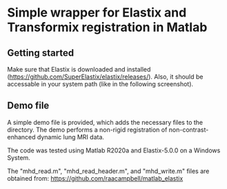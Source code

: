 # Simple wrapper for Elastix and Transformix registration in Matlab

## Getting started

Make sure that Elastix is downloaded and installed (https://github.com/SuperElastix/elastix/releases/). 
Also, it should be accessable in your system path (like in the following screenshot). 

## Demo file
A simple demo file is provided, which adds the necessary files to the directory. 
The demo performs a non-rigid registration of non-contrast-enhanced dynamic lung MRI data. 



The code was tested using Matlab R2020a and Elastix-5.0.0 on a Windows System.

The "mhd_read.m", "mhd_read_header.m", and "mhd_write.m" files are obtained from:
https://github.com/raacampbell/matlab_elastix